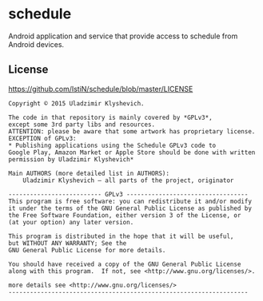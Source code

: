 # schedule

Android application and service that provide access to schedule from Android devices.


## License

 <https://github.com/IstiN/schedule/blob/master/LICENSE>

    Copyright © 2015 Uladzimir Klyshevich.

    The code in that repository is mainly covered by *GPLv3*, 
    except some 3rd party libs and resources.
    ATTENTION: please be aware that some artwork has proprietary license.
    EXCEPTION of GPLv3:
    * Publishing applications using the Schedule GPLv3 code to 
    Google Play, Amazon Market or Apple Store should be done with written permission by Uladzimir Klyshevich*

    Main AUTHORS (more detailed list in AUTHORS):
        Uladzimir Klyshevich – all parts of the project, originator
        
    -------------------------- GPLv3 ----------------------------------
    This program is free software: you can redistribute it and/or modify
    it under the terms of the GNU General Public License as published by
    the Free Software Foundation, either version 3 of the License, or
    (at your option) any later version.

    This program is distributed in the hope that it will be useful,
    but WITHOUT ANY WARRANTY; See the
    GNU General Public License for more details.

    You should have received a copy of the GNU General Public License
    along with this program.  If not, see <http://www.gnu.org/licenses/>.

    more details see <http://www.gnu.org/licenses/>
    -------------------------------------------------------------------


